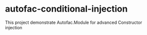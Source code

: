 # autofac-conditional-injection
This project demonstrate Autofac.Module for advanced Constructor injection

